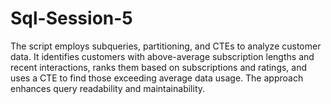 # Sql-Session-5
The script employs subqueries, partitioning, and CTEs to analyze customer data. It identifies customers with above-average subscription lengths and recent interactions, ranks them based on subscriptions and ratings, and uses a CTE to find those exceeding average data usage. The approach enhances query readability and maintainability.
